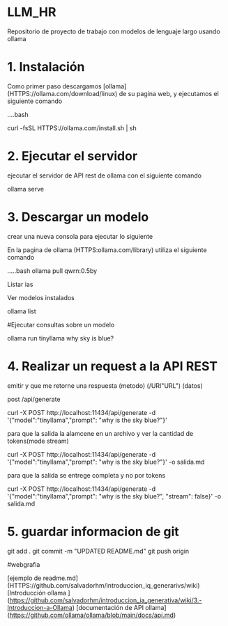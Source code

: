 # LLM_HR

Repositorio de proyecto de trabajo con modelos de lenguaje largo usando ollama

# 1.  Instalación 

Como primer paso descargamos [ollama] (HTTPS://ollama.com/download/linux) de su pagina web, y ejecutamos el siguiente comando

....bash

curl -fsSL HTTPS://ollama.com/install.sh | sh


# 2. Ejecutar el servidor 

ejecutar el servidor de API rest de ollama con el siguiente comando

ollama serve 



# 3. Descargar un modelo 
crear una nueva consola para ejecutar lo siguiente 


En la pagina de ollama (HTTPS:ollama.com/library)
utiliza el siguiente  comando 

.....bash
ollama pull qwrn:0.5by

Listar ias

Ver modelos instalados

ollama list

#Ejecutar consultas sobre un modelo

ollama run tinyllama why sky is blue?


# 4. Realizar un request a la API REST

emitir y que me retorne una respuesta (metodo) (/URI"URL") (datos)

post /api/generate

curl -X POST http://localhost:11434/api/generate -d '{"model":"tinyllama","prompt": "why is the sky blue?"}'

para que la salida la alamcene en un archivo y ver la cantidad de tokens(mode stream)

curl -X POST http://localhost:11434/api/generate -d '{"model":"tinyllama","prompt": "why is the sky blue?"}' -o salida.md

para que la salida se entrege completa y no por tokens

curl -X POST http://localhost:11434/api/generate -d '{"model":"tinyllama","prompt": "why is the sky blue?", "stream": false}' -o salida.md

# 5. guardar informacion de git

git add .
git commit -m "UPDATED README.md"
git push origin


#webgrafia

[ejemplo de readme.md] (HTTPS://github.com/salvadorhm/introduccion_iq_generarivs/wiki)
[Introducción ollama ] (https://github.com/salvadorhm/introduccion_ia_generativa/wiki/3.-Introduccion-a-Ollama)
[documentación de API ollama] (https://github.com/ollama/ollama/blob/main/docs/api.md)